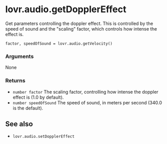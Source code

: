 <!--
category: reference
-->

lovr.audio.getDopplerEffect
===

Get parameters controlling the doppler effect.  This is controlled by the speed of sound and the
"scaling" factor, which controls how intense the effect is.

    factor, speedOfSound = lovr.audio.getVelocity()

### Arguments

None

### Returns

- `number factor` The scaling factor, controlling how intense the doppler effect is (1.0 by
  default).
- `number speedOfSound` The speed of sound, in meters per second (340.0 is the default).

See also
---

- `lovr.audio.setDopplerEffect`
